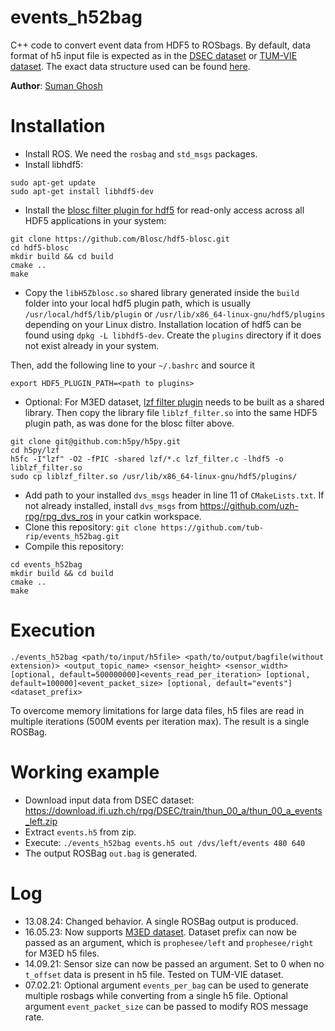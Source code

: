 # events_h52bag
C++ code to convert event data from HDF5 to ROSbags. By default, data format of h5 input file is expected as in the [DSEC dataset](https://dsec.ifi.uzh.ch/) or [TUM-VIE dataset](https://vision.in.tum.de/data/datasets/visual-inertial-event-dataset). The exact data structure used can be found [here](https://github.com/uzh-rpg/DSEC#events).

**Author**: [Suman Ghosh](https://www.linkedin.com/in/suman-ghosh-a8762576/)

# Installation
* Install ROS. We need the `rosbag` and `std_msgs` packages.
* Install libhdf5: 
```
sudo apt-get update
sudo apt-get install libhdf5-dev
```

* Install the [blosc filter plugin for hdf5](https://github.com/Blosc/hdf5-blosc#installing-the-blosc-filter-plugin) for read-only access across all HDF5 applications in your system:
```
git clone https://github.com/Blosc/hdf5-blosc.git
cd hdf5-blosc
mkdir build && cd build
cmake ..
make
```
* Copy the `libH5Zblosc.so` shared library generated inside the `build` folder into your local hdf5 plugin path, which is usually `/usr/local/hdf5/lib/plugin` or `/usr/lib/x86_64-linux-gnu/hdf5/plugins` depending on your Linux distro. Installation location of hdf5 can be found using `dpkg -L libhdf5-dev`. Create the `plugins` directory if it does not exist already in your system.

Then, add the following line to your `~/.bashrc` and source it
```
export HDF5_PLUGIN_PATH=<path to plugins>
```

* Optional: For M3ED dataset, [lzf filter plugin](https://github.com/h5py/h5py/tree/master/lzf) needs to be built as a shared library. Then copy the library file `liblzf_filter.so` into the same HDF5 plugin path, as was done for the blosc filter above.
```
git clone git@github.com:h5py/h5py.git
cd h5py/lzf
h5fc -I"lzf" -O2 -fPIC -shared lzf/*.c lzf_filter.c -lhdf5 -o liblzf_filter.so
sudo cp liblzf_filter.so /usr/lib/x86_64-linux-gnu/hdf5/plugins/
```

* Add path to your installed `dvs_msgs` header in line 11 of `CMakeLists.txt`.  If not already installed, install `dvs_msgs` from https://github.com/uzh-rpg/rpg_dvs_ros in your catkin workspace.
* Clone this repository: `git clone https://github.com/tub-rip/events_h52bag.git`
* Compile this repository:
```
cd events_h52bag
mkdir build && cd build
cmake ..
make
```
# Execution
`./events_h52bag <path/to/input/h5file> <path/to/output/bagfile(without extension)> <output_topic_name> <sensor_height> <sensor_width> [optional, default=500000000]<events_read_per_iteration> [optional, default=100000]<event_packet_size> [optional, default="events"]<dataset_prefix>`

To overcome memory limitations for large data files, h5 files are read in multiple iterations (500M events per iteration max). The result is a single ROSBag.

# Working example
* Download input data from DSEC dataset: https://download.ifi.uzh.ch/rpg/DSEC/train/thun_00_a/thun_00_a_events_left.zip
* Extract `events.h5` from zip.
* Execute: `./events_h52bag events.h5 out /dvs/left/events 480 640`
* The output ROSBag `out.bag` is generated.

# Log
* 13.08.24: Changed behavior. A single ROSBag output is produced.
* 16.05.23: Now supports [M3ED dataset](https://m3ed.io/). Dataset prefix can now be passed as an argument, which is `prophesee/left` and `prophesee/right` for M3ED h5 files. 
* 14.09.21: Sensor size can now be passed an argument. Set to 0 when no `t_offset` data is present in h5 file. Tested on TUM-VIE dataset.
* 07.02.21: Optional argument `events_per_bag` can be used to generate multiple rosbags while converting from a single h5 file. Optional argument `event_packet_size` can be passed to modify ROS message rate.
